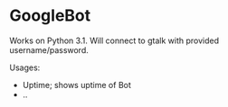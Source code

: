 GoogleBot
=========

Works on Python 3.1. Will connect to gtalk with provided username/password.

Usages:
  - Uptime; shows uptime of Bot
  - .. 
